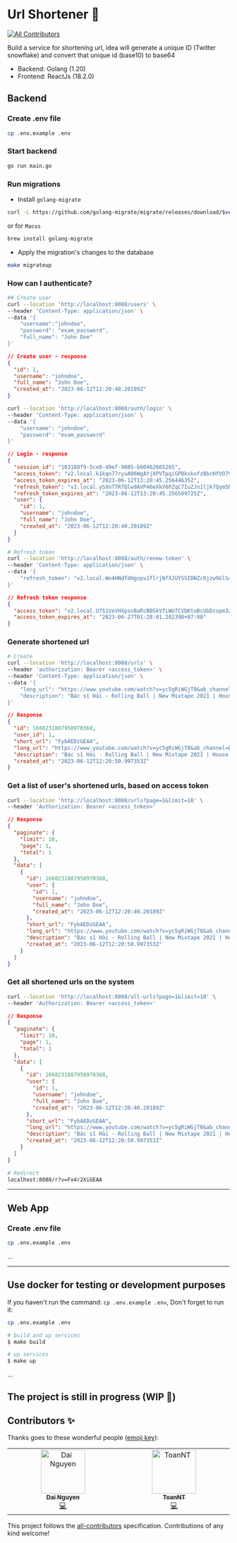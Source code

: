 # Url Shortener :tada:
<!-- ALL-CONTRIBUTORS-BADGE:START - Do not remove or modify this section -->
[![All Contributors](https://img.shields.io/badge/all_contributors-1-orange.svg?style=flat-square)](#contributors-)
<!-- ALL-CONTRIBUTORS-BADGE:END -->

Build a service for shortening url, idea will generate a unique ID (Twitter snowflake) and convert that unique id (base10) to base64

- Backend: Golang (1.20)
- Frontend: ReactJs (18.2.0)

## Backend

### Create .env file

```bash
cp .env.example .env
```

### Start backend

```bash
go run main.go
```

### Run migrations

- Install `golang-migrate`

```bash
curl -L https://github.com/golang-migrate/migrate/releases/download/$version/migrate.$os-$arch.tar.gz | tar xvz
```

or for `Macos`

```bash
brew install golang-migrate
```

- Apply the migration's changes to the database

```bash
make migrateup
```

### How can I authenticate?

```bash
## Create user
curl --location 'http://localhost:8088/users' \
--header 'Content-Type: application/json' \
--data '{
    "username":"johndoe",
    "password": "exam_password",
    "full_name": "John Doe"
}'
```

```json
// Create user - response
{
  "id": 1,
  "username": "johndoe",
  "full_name": "John Doe",
  "created_at": "2023-06-12T12:20:40.20189Z"
}
```

```bash
curl --location 'http://localhost:8088/auth/login' \
--header 'Content-Type: application/json' \
--data '{
    "username": "johndoe",
    "password": "exam_password"
}'
```

```json
// Login - response
{
  "session_id": "103188f9-5ce8-49ef-9885-b60462665265",
  "access_token": "v2.local.k1kqn77ryuA06WgAYjXPVTpqiGPBkxkofzBbcHfVO79dIbghRQ4A7gPnGrpAsbACQ66wPhC8gtfmN7Gq6sgv7eTuIWCusS2ROFb-2x8ErXRkXK9plQ1X3_ueyHdFVy7I_LlQmrYMSIwu_KriL--27ipAM2h8KKYd7yGZHyBf5rSn1LiG7EMaJJrZ9y2UfN69VSSE1M-Gt9QLNhkybnejh1V-9OmaNs5Fj0iKKf6ZazRs4MWdLqNpkyUe.bnVsbA",
  "access_token_expires_at": "2023-06-12T13:20:45.25644635Z",
  "refresh_token": "v2.local.ySXnTTRfQlw9AVP46eXkY6PZqC7IuZJn1ljk7QymSNb1ASTmPuPgUg3vpG63mYJR4gln9iDM7FJwgBdb4DeFjQwVh8vkIu5w6pvUfdZc3XXfAc8jVoHPXao4ZayOgGeZTGfEQkMchFVIXAXEC26lS9oU6l_-5vHOFthLbvoxJ0It9-B1OTOzZvarC8tpJJMdGEhzCm31kFryk0DCmwItQUdADZZVqHD-qcimeuCN4H0dArxOY_GLtLIQsDQ.bnVsbA",
  "refresh_token_expires_at": "2023-06-12T13:20:45.256509725Z",
  "user": {
    "id": 1,
    "username": "johndoe",
    "full_name": "John Doe",
    "created_at": "2023-06-12T12:20:40.20189Z"
  }
}
```

```bash
# Refresh token
curl --location 'http://localhost:8088/auth/renew-token' \
--header 'Content-Type: application/json' \
--data '{
    "refresh_token": "v2.local.Wo4HNdTdHgopv2flrjNfXJUYSSIDNZc0jzw9GlS4stZD2xwWOs6LFskg4fPO_uIZR-pIIn_pYC6UWdoqhXm3N3AznAOpKdPu1Ufo7vt1QGZERiku7qa6WN-gAAgIGxSf_LyQTKs6k_5JN4KhM4mKnZqwPvqWp-owdsUf0ynGF1r6h8xPi92dGkSccbeCFBXJCh9QrLxmCpfk8pwmgFMO_4LahkGQSn7wGpuuLg8P4aN4uhghMj4EqE05n2Bv9JX5.bnVsbA"
}'
```

```json
// Refresh token response
{
  "access_token": "v2.local.U7S1VeVHXpsnBaRcBBSkVfLWUfCVbKtoBcUbDzopm3zcXgILRdon68wArpF9-B4Wmzc-PPcm8ZHc2sXSpA27GcczzmpMD1EpMV27eyrzl8qTpcIzTo1L0jrJJ3tZyDVRae4krYeK9FCVdfDtkkCL-1lFxZf5pyKuVxdFTKEwqXFjpTUJw-0P-i7z60Jj9TgdskOMs3dF9OOucaSX0qkFeCft7cxaFtldXqtqjA5vxi-QHlQWZ87cWcDCEW46Kzl9.bnVsbA",
  "access_token_expires_at": "2023-06-27T01:28:01.282398+07:00"
}
```

### Generate shortened url

```bash
# Create
curl --location 'http://localhost:8088/urls' \
--header 'authorization: Bearer <access_token>' \
--header 'Content-Type: application/json' \
--data '{
    "long_url": "https://www.youtube.com/watch?v=yc5gRiWGjT0&ab_channel=B%C3%A1cs%C4%A9H%E1%BA%A3i",
    "description": "Bác sĩ Hải - Rolling Ball | New Mixtape 2021 | House Lak - Viet Deep"
}'
```

```json
// Response
{
  "id": 1668231887958970368,
  "user_id": 1,
  "short_url": "FybAEDzGEAA",
  "long_url": "https://www.youtube.com/watch?v=yc5gRiWGjT0&ab_channel=B%C3%A1cs%C4%A9H%E1%BA%A3i",
  "description": "Bác sĩ Hải - Rolling Ball | New Mixtape 2021 | House Lak - Viet Deep",
  "created_at": "2023-06-12T12:20:50.997353Z"
}
```

### Get a list of user's shortened urls, based on access token

```bash
curl --location 'http://localhost:8088/urls?page=1&limit=10' \
--header 'Authorization: Bearer <access_token>'
```

```json
// Response
{
  "paginate": {
    "limit": 10,
    "page": 1,
    "total": 1
  },
  "data": [
    {
      "id": 1668231887958970368,
      "user": {
        "id": 1,
        "username": "johndoe",
        "full_name": "John Doe",
        "created_at": "2023-06-12T12:20:40.20189Z"
      },
      "short_url": "FybAEDzGEAA",
      "long_url": "https://www.youtube.com/watch?v=yc5gRiWGjT0&ab_channel=B%C3%A1cs%C4%A9H%E1%BA%A3i",
      "description": "Bác sĩ Hải - Rolling Ball | New Mixtape 2021 | House Lak - Viet Deep",
      "created_at": "2023-06-12T12:20:50.997353Z"
    }
  ]
}
```

### Get all shortened urls on the system

```bash
curl --location 'http://localhost:8088/all-urls?page=1&limit=10' \
--header 'Authorization: Bearer <access_token>'
```

```json
// Response
{
  "paginate": {
    "limit": 10,
    "page": 1,
    "total": 1
  },
  "data": [
    {
      "id": 1668231887958970368,
      "user": {
        "id": 1,
        "username": "johndoe",
        "full_name": "John Doe",
        "created_at": "2023-06-12T12:20:40.20189Z"
      },
      "short_url": "FybAEDzGEAA",
      "long_url": "https://www.youtube.com/watch?v=yc5gRiWGjT0&ab_channel=B%C3%A1cs%C4%A9H%E1%BA%A3i",
      "description": "Bác sĩ Hải - Rolling Ball | New Mixtape 2021 | House Lak - Viet Deep",
      "created_at": "2023-06-12T12:20:50.997353Z"
    }
  ]
}
```

```bash
# Redirect
localhost:8088/r?v=Fx4r2XiGEAA
```

<hr />

## Web App

### Create .env file

```bash
cp .env.example .env
```

...

<hr />

## Use docker for testing or development purposes

If you haven't run the command: `cp .env.example .env`, Don't forget to run it:

```bash
cp .env.example .env
```

```bash
# build and up services
$ make build

# up services
$ make up
```

...

## The project is still in progress (WIP :rocket:)

## Contributors ✨

Thanks goes to these wonderful people ([emoji key](https://allcontributors.org/docs/en/emoji-key)):

<!-- ALL-CONTRIBUTORS-LIST:START - Do not remove or modify this section -->
<!-- prettier-ignore-start -->
<!-- markdownlint-disable -->
<table>
  <tbody>
    <tr>
      <td align="center" valign="top" width="14.28%"><a href="https://nguyendai.dev/"><img src="https://avatars.githubusercontent.com/u/37446552?v=4?s=100" width="100px;" alt="Dai Nguyen"/><br /><sub><b>Dai Nguyen</b></sub></a><br /><a href="https://github.com/ngtrdai197/url-shortener/commits?author=ngtrdai197" title="Code">💻</a></td>
      <td align="center" valign="top" width="14.28%"><a href="https://github.com/4DVN-ToanNT"><img src="https://avatars.githubusercontent.com/u/123945622?v=4?s=100" width="100px;" alt="ToanNT"/><br /><sub><b>ToanNT</b></sub></a><br /><a href="https://github.com/ngtrdai197/url-shortener/commits?author=4DVN-ToanNT" title="Code">💻</a></td>
    </tr>
  </tbody>
</table>

<!-- markdownlint-restore -->
<!-- prettier-ignore-end -->

<!-- ALL-CONTRIBUTORS-LIST:END -->

This project follows the [all-contributors](https://github.com/all-contributors/all-contributors) specification. Contributions of any kind welcome!